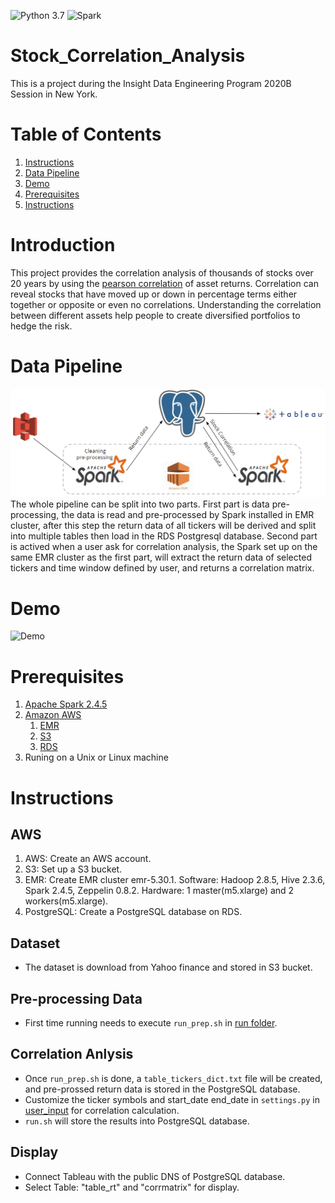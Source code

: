 ![Python 3.7](https://img.shields.io/badge/python-v3.7-blue)
![Spark](https://img.shields.io/badge/Spark-2.4.5-green)

# Stock_Correlation_Analysis
This is a project during the Insight Data Engineering Program 2020B Session in New York.

# Table of Contents
1. [Instructions](README.md#Instructions)
2. [Data Pipeline](README.md#Data-Pipeline)
3. [Demo](README.md#Demo)
4. [Prerequisites](README.md#Prerequisites)
5. [Instructions](README.md#Instructions)

# Introduction
This project provides the correlation analysis of thousands of stocks over 20 years by using the [pearson correlation](https://en.wikipedia.org/wiki/Pearson_correlation_coefficient) of asset returns. Correlation can reveal stocks that have moved up or down in percentage terms either together or opposite or even no correlations. Understanding the correlation between different assets help people to create diversified portfolios to hedge the risk.

# Data Pipeline
![pipeline](https://github.com/rhettxio/Stock_Correlation_Analysis/blob/master/docs/pipeline.png)
The whole pipeline can be split into two parts. First part is data pre-processing, the data is read and pre-processed by Spark installed in EMR cluster, after this step the return data of all tickers will be derived and split into multiple tables then load in the RDS Postgresql database. Second part is actived when a user ask for correlation analysis, the Spark set up on the same EMR cluster as the first part, will extract the return data of selected tickers and time window defined by user, and returns a correlation matrix.

# Demo
![Demo](https://media.giphy.com/media/S939VwsrwtRbg1eszW/giphy.gif)

# Prerequisites
1. [Apache Spark 2.4.5](https://spark.apache.org/docs/2.4.5/)
2. [Amazon AWS](https://aws.amazon.com/)
	1. [EMR](https://aws.amazon.com/emr/?nc=sn&loc=0&whats-new-cards.sort-by=item.additionalFields.postDateTime&whats-new-cards.sort-order=desc)
	2. [S3](https://aws.amazon.com/s3/)
	3. [RDS](https://aws.amazon.com/rds/)
3. Runing on a Unix or Linux machine

# Instructions

## AWS
1. AWS: Create an AWS account.
2. S3: Set up a S3 bucket.
3. EMR: Create EMR cluster emr-5.30.1. Software: Hadoop 2.8.5, Hive 2.3.6, Spark 2.4.5, Zeppelin 0.8.2. Hardware: 1 master(m5.xlarge) and 2 workers(m5.xlarge).
4. PostgreSQL: Create a PostgreSQL database on RDS.

## Dataset
* The dataset is download from Yahoo finance and stored in S3 bucket.

## Pre-processing Data
* First time running needs to execute `run_prep.sh` in [run folder](https://github.com/rhettxio/Stock_Correlation_Analysis/tree/master/run).

## Correlation Anlysis
* Once `run_prep.sh` is done, a `table_tickers_dict.txt` file will be created, and pre-prossed return data is stored in the PostgreSQL database.
* Customize the ticker symbols and start_date end_date in `settings.py` in [user_input](https://github.com/rhettxio/Stock_Correlation_Analysis/tree/master/user_input) for correlation calculation.
* `run.sh` will store the results into PostgreSQL database.

## Display
* Connect Tableau with the public DNS of PostgreSQL database.
* Select Table: "table_rt" and "corrmatrix" for display.
